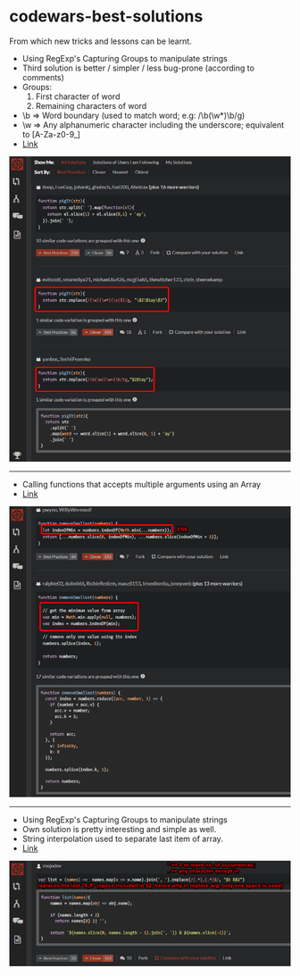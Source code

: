 # codewars-best-solutions
From which new tricks and lessons can be learnt.

- Using RegExp's Capturing Groups to manipulate strings
- Third solution is better / simpler / less bug-prone (according to comments)
- Groups:
    1. First character of word
    2. Remaining characters of word
- \b => Word boundary (used to match word; e.g: /\b(\w*)\b/g)
- \w => Any alphanumeric character including the underscore; equivalent to [A-Za-z0-9_]
- <a href="https://www.codewars.com/kata/520b9d2ad5c005041100000f">Link</a>

![Alt text](images/chrome_2018-05-08_11-40-45.png)

----------

- Calling functions that accepts multiple arguments using an Array
- <a href="https://www.codewars.com/kata/remove-the-minimum">Link</a>

![Alt text](images/chrome_2018-05-08_12-05-57.png)

----------

- Using RegExp's Capturing Groups to manipulate strings
- Own solution is pretty interesting and simple as well.
- String interpolation used to separate last item of array.
- <a href="https://www.codewars.com/kata/format-a-string-of-names-like-bart-lisa-and-maggie">Link</a>

![Alt text](images/chrome_2018-05-08_12-13-52.png)
